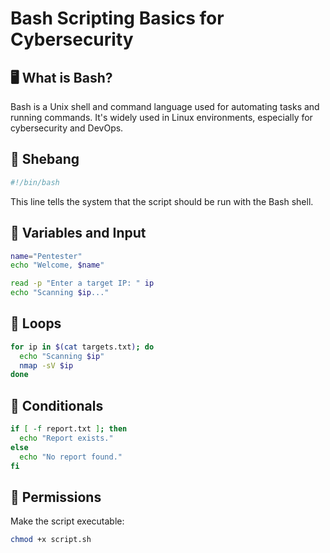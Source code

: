 # Bash Scripting Basics for Cybersecurity

## 🖥️ What is Bash?
Bash is a Unix shell and command language used for automating tasks and running commands. It's widely used in Linux environments, especially for cybersecurity and DevOps.

## 🔰 Shebang
```bash
#!/bin/bash
```
This line tells the system that the script should be run with the Bash shell.

## 🔧 Variables and Input
```bash
name="Pentester"
echo "Welcome, $name"

read -p "Enter a target IP: " ip
echo "Scanning $ip..."
```

## 🔁 Loops
```bash
for ip in $(cat targets.txt); do
  echo "Scanning $ip"
  nmap -sV $ip
done
```

## 🔐 Conditionals
```bash
if [ -f report.txt ]; then
  echo "Report exists."
else
  echo "No report found."
fi
```

## 📜 Permissions
Make the script executable:
```bash
chmod +x script.sh
```